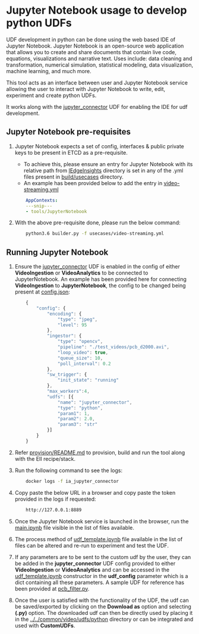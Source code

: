 # Jupyter Notebook usage to develop python UDFs

UDF development in python can be done using the web based IDE of Jupyter Notebook.
Jupyter Notebook is an open-source web application that allows you to create and share documents that contain live code, equations, visualizations and narrative text. Uses include: data cleaning and transformation, numerical simulation, statistical modeling, data visualization, machine learning, and much more.

This tool acts as an interface between user and Jupyter Notebook service allowing the user to interact with Jupyter Notebook to write, edit, experiment and create python UDFs.

It works along with the [jupyter_connector](../../common/video/udfs/python/jupyter_connector.py) UDF for enabling the IDE for udf development.

## Jupyter Notebook pre-requisites

1. Jupyter Notebook expects a set of config, interfaces & public private keys to be present in ETCD as a pre-requisite.
    * To achieve this, please ensure an entry for Jupyter Notebook with its relative path from [IEdgeInsights](../../) directory is set in any of the .yml files present in [build/usecases](../../build/usecases) directory.
    * An example has been provided below to add the entry in [video-streaming.yml](../../build/usecases/video-streaming.yml)
    ```yml
        AppContexts:
        ---snip---
        - tools/JupyterNotebook
    ```

2. With the above pre-requisite done, please run the below command:
    ```sh
        python3.6 builder.py -f usecases/video-streaming.yml
    ```

## Running Jupyter Notebook

1. Ensure the [jupyter_connector](../../common/video/udfs/python/jupyter_connector.py) UDF is enabled in the config of either **VideoIngestion** or **VideoAnalytics** to be connected to JupyterNotebook. An example has been provided here for connecting **VideoIngestion** to **JupyterNotebook**, the config to be changed being present at [config.json](../../VideoIngestion/config.json):
    ```javascript
        {
            "config": {
                "encoding": {
                    "type": "jpeg",
                    "level": 95
                },
                "ingestor": {
                    "type": "opencv",
                    "pipeline": "./test_videos/pcb_d2000.avi",
                    "loop_video": true,
                    "queue_size": 10,
                    "poll_interval": 0.2
                },
                "sw_trigger": {
                    "init_state": "running"
                },
                "max_workers":4,
                "udfs": [{
                    "name": "jupyter_connector",
                    "type": "python",
                    "param1": 1,
                    "param2": 2.0,
                    "param3": "str"
                }]
            }
        }
    ```

2. Refer [provision/README.md](../../README.md) to provision, build and run the tool along with the EII recipe/stack.

3. Run the following command to see the logs:

    ```sh
        docker logs -f ia_jupyter_connector
    ```

4. Copy paste the below URL in a browser and copy paste the token provided in the logs if requested:

    ```sh
        http://127.0.0.1:8889
    ```

5. Once the Jupyter Notebook service is launched in the browser, run the [main.ipynb](main.ipynb) file visible in the list of files available.

6. The process method of [udf_template.ipynb](udf_template.ipynb) file available in the list of files can be altered and re-run to experiment and test the UDF.

7. If any parameters are to be sent to the custom udf by the user, they can be added in the **jupyter_connector** UDF config provided to either **VideoIngestion** or **VideoAnalytics** and can be accessed in the [udf_template.ipynb](udf_template.ipynb) constructor in the **udf_config** parameter which is a dict containing all these parameters. A sample UDF for reference has been provided at [pcb_filter.py](../../common/video/udfs/python/pcb/pcb_filter.py).

8. Once the user is satisfied with the functionality of the UDF, the udf can be saved/exported by clicking on the **Download as** option and selecting **(.py)** option. The downloaded udf can then be directly used by placing it in the [../../common/video/udfs/python](../../common/video/udfs/python) directory or can be integrated and used with **CustomUDFs**.
